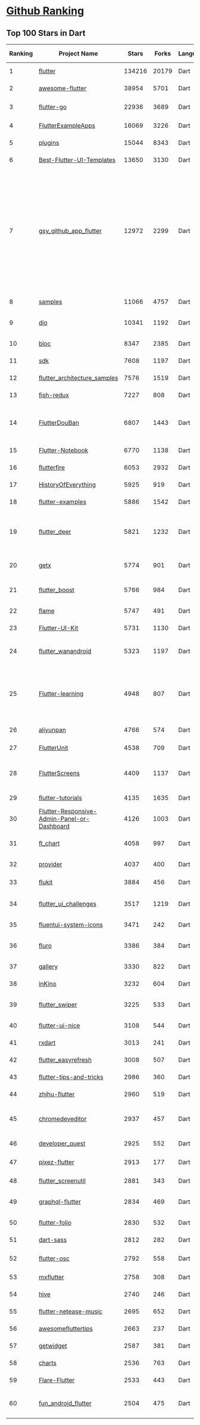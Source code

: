 [Github Ranking](../README.md)
==========

## Top 100 Stars in Dart

| Ranking | Project Name | Stars | Forks | Language | Open Issues | Description | Last Commit |
| ------- | ------------ | ----- | ----- | -------- | ----------- | ----------- | ----------- |
| 1 | [flutter](https://github.com/flutter/flutter) | 134216 | 20179 | Dart | 9944 | Flutter makes it easy and fast to build beautiful apps for mobile and beyond | 2022-01-13T04:40:19Z |
| 2 | [awesome-flutter](https://github.com/Solido/awesome-flutter) | 38954 | 5701 | Dart | 0 | An awesome list that curates the best Flutter libraries, tools, tutorials, articles and more. | 2021-12-30T11:52:56Z |
| 3 | [flutter-go](https://github.com/alibaba/flutter-go) | 22936 | 3689 | Dart | 0 | flutter 开发者帮助 APP，包含 flutter 常用 140+ 组件的demo 演示与中文文档 | 2021-05-20T15:58:10Z |
| 4 | [FlutterExampleApps](https://github.com/iampawan/FlutterExampleApps) | 16069 | 3226 | Dart | 4 | [Example APPS] Basic Flutter apps, for flutter devs. | 2021-10-14T11:58:13Z |
| 5 | [plugins](https://github.com/flutter/plugins) | 15044 | 8343 | Dart | 0 | Plugins for Flutter maintained by the Flutter team | 2022-01-13T03:42:30Z |
| 6 | [Best-Flutter-UI-Templates](https://github.com/mitesh77/Best-Flutter-UI-Templates) | 13650 | 3130 | Dart | 13 | completely free for everyone. Its build-in Flutter Dart. | 2021-06-19T14:51:25Z |
| 7 | [gsy_github_app_flutter](https://github.com/CarGuo/gsy_github_app_flutter) | 12972 | 2299 | Dart | 7 | Flutter 超完整的开源项目，功能丰富，适合学习和日常使用。GSYGithubApp系列的优势：我们目前已经拥有Flutter、Weex、ReactNative、kotlin 四个版本。 功能齐全，项目框架内技术涉及面广，完成度高，持续维护，配套文章，适合全面学习，对比参考。跨平台的开源Github客户端App，更好的体验，更丰富的功能，旨在更好的日常管理和维护个人Github，提供更好更方便的驾车体验Σ(￣。￣ﾉ)ﾉ。同款Weex版本 ： https://github.com/CarGuo/GSYGithubAppWeex    、同款React Native版本 ： https://github.com/CarGuo/GSYGithubApp 、原生 kotlin 版本 https://github.com/CarGuo/GSYGithubAppKotlin | 2022-01-12T10:02:37Z |
| 8 | [samples](https://github.com/flutter/samples) | 11066 | 4757 | Dart | 30 | A collection of Flutter examples and demos | 2022-01-11T06:41:48Z |
| 9 | [dio](https://github.com/flutterchina/dio) | 10341 | 1192 | Dart | 50 | A powerful Http client for Dart, which supports Interceptors, FormData, Request Cancellation, File Downloading, Timeout etc. | 2022-01-12T08:42:44Z |
| 10 | [bloc](https://github.com/felangel/bloc) | 8347 | 2385 | Dart | 47 | A predictable state management library that helps implement the BLoC design pattern | 2022-01-13T04:38:16Z |
| 11 | [sdk](https://github.com/dart-lang/sdk) | 7608 | 1197 | Dart | 6384 | The Dart SDK, including the VM, dart2js, core libraries, and more. | 2022-01-13T01:39:38Z |
| 12 | [flutter_architecture_samples](https://github.com/brianegan/flutter_architecture_samples) | 7576 | 1519 | Dart | 36 | TodoMVC for Flutter | 2021-03-06T14:55:42Z |
| 13 | [fish-redux](https://github.com/alibaba/fish-redux) | 7227 | 808 | Dart | 154 | An assembled flutter application framework. | 2021-12-29T01:43:34Z |
| 14 | [FlutterDouBan](https://github.com/kaina404/FlutterDouBan) | 6807 | 1443 | Dart | 47 | 🔥🔥🔥Flutter豆瓣客户端,Awesome Flutter Project,全网最100%还原豆瓣客户端。首页、书影音、小组、市集及个人中心，一个不拉。（ https://img.xuvip.top/douyademo.mp4） | 2021-08-01T15:02:54Z |
| 15 | [Flutter-Notebook](https://github.com/OpenFlutter/Flutter-Notebook) | 6770 | 1138 | Dart | 0 | FlutterDemo合集，今天你fu了吗 | 2021-04-14T05:45:18Z |
| 16 | [flutterfire](https://github.com/FirebaseExtended/flutterfire) | 6053 | 2932 | Dart | 258 | 🔥 A collection of Firebase plugins for Flutter apps. | 2022-01-13T00:08:56Z |
| 17 | [HistoryOfEverything](https://github.com/2d-inc/HistoryOfEverything) | 5925 | 919 | Dart | 49 | Flutter Launch Timeline Demo | 2021-09-22T19:36:20Z |
| 18 | [flutter-examples](https://github.com/nisrulz/flutter-examples) | 5886 | 1542 | Dart | 19 | [Examples] Simple basic isolated apps, for budding flutter devs. | 2021-12-12T05:56:08Z |
| 19 | [flutter_deer](https://github.com/simplezhli/flutter_deer) | 5821 | 1232 | Dart | 1 | 🦌 Flutter 练习项目(包括集成测试、可访问性测试)。内含完整UI设计图，更贴近真实项目的练习。Flutter practice project. Includes a complete UI design and exercises that are closer to real projects. | 2021-12-23T03:01:06Z |
| 20 | [getx](https://github.com/jonataslaw/getx) | 5774 | 901 | Dart | 403 | Open screens/snackbars/dialogs/bottomSheets without context, manage states and inject dependencies easily with Get. | 2022-01-09T13:38:17Z |
| 21 | [flutter_boost](https://github.com/alibaba/flutter_boost) | 5766 | 984 | Dart | 172 | FlutterBoost is a Flutter plugin which enables hybrid integration of Flutter for your existing native apps with minimum efforts | 2022-01-06T12:06:48Z |
| 22 | [flame](https://github.com/flame-engine/flame) | 5747 | 491 | Dart | 41 | A minimalist Flutter game engine | 2022-01-12T23:11:17Z |
| 23 | [Flutter-UI-Kit](https://github.com/iampawan/Flutter-UI-Kit) | 5731 | 1130 | Dart | 7 | Flutter app for collection of UI in a UIKit | 2020-12-05T05:13:34Z |
| 24 | [flutter_wanandroid](https://github.com/Sky24n/flutter_wanandroid) | 5323 | 1197 | Dart | 9 | 🔥🔥🔥  基于Google Flutter的WanAndroid客户端，支持Android和iOS。包括BLoC、RxDart 、国际化、主题色、启动页、引导页！ | 2021-05-21T08:53:02Z |
| 25 | [Flutter-learning](https://github.com/AweiLoveAndroid/Flutter-learning) | 4948 | 807 | Dart | 15 | :octocat::fire: :+1:  :star2:  :star: :star::star: Flutter all you want.Flutter install,flutter samples,Flutter projects,Flutter plugin,Flutter problems,Dart codes,etc.Flutter安装和配置，Flutter开发遇到的难题，Flutter示例代码和模板，Flutter项目实战，Dart语言学习示例代码。 | 2020-04-18T01:15:32Z |
| 26 | [aliyunpan](https://github.com/liupan1890/aliyunpan) | 4766 | 574 | Dart | 89 | 阿里云盘小白羊版  阿里云盘PC版 aliyundriver | 2022-01-02T12:32:32Z |
| 27 | [FlutterUnit](https://github.com/toly1994328/FlutterUnit) | 4538 | 709 | Dart | 46 | 【Flutter 集录指南 App】The unity of flutter, The unity of coder. | 2022-01-08T13:29:25Z |
| 28 | [FlutterScreens](https://github.com/samarthagarwal/FlutterScreens) | 4409 | 1137 | Dart | 2 | A collection of Screens and attractive UIs built with Flutter ready to be used in your applications. No external libraries are used. Just download, add to your project and use. | 2021-10-01T13:22:39Z |
| 29 | [flutter-tutorials](https://github.com/FilledStacks/flutter-tutorials) | 4135 | 1635 | Dart | 30 | The repo contains the source code for all the tutorials on the FilledStacks Youtube channel. | 2021-09-21T17:11:43Z |
| 30 | [Flutter-Responsive-Admin-Panel-or-Dashboard](https://github.com/abuanwar072/Flutter-Responsive-Admin-Panel-or-Dashboard) | 4126 | 1003 | Dart | 4 | Responsive Admin Panel or Dashboard using Flutter | 2021-12-06T09:54:38Z |
| 31 | [fl_chart](https://github.com/imaNNeoFighT/fl_chart) | 4058 | 997 | Dart | 173 | A powerful Flutter chart library, currently supporting Line Chart, Bar Chart, Pie Chart, Scatter Chart and Radar Chart. | 2022-01-12T23:17:07Z |
| 32 | [provider](https://github.com/rrousselGit/provider) | 4037 | 400 | Dart | 12 | InheritedWidgets, but simple | 2022-01-11T18:19:55Z |
| 33 | [flukit](https://github.com/flutterchina/flukit) | 3884 | 456 | Dart | 5 |  A Flutter UI Kit（一个 Flutter UI组件库），2.0 beta is available now ! | 2021-10-07T11:52:38Z |
| 34 | [flutter_ui_challenges](https://github.com/lohanidamodar/flutter_ui_challenges) | 3517 | 1219 | Dart | 0 | 100+ Professional UI implementations with Code in Flutter. Available in Android, iOS, Linux and Web | 2021-10-04T17:27:04Z |
| 35 | [fluentui-system-icons](https://github.com/microsoft/fluentui-system-icons) | 3471 | 242 | Dart | 93 | Fluent System Icons are a collection of familiar, friendly and modern icons from Microsoft. | 2022-01-12T20:53:11Z |
| 36 | [fluro](https://github.com/lukepighetti/fluro) | 3386 | 384 | Dart | 20 | Fluro is a Flutter routing library that adds flexible routing options like wildcards, named parameters and clear route definitions. | 2022-01-12T23:15:05Z |
| 37 | [gallery](https://github.com/flutter/gallery) | 3330 | 822 | Dart | 48 | Flutter Gallery is a resource to help developers evaluate and use Flutter | 2022-01-07T02:18:00Z |
| 38 | [inKino](https://github.com/roughike/inKino) | 3232 | 604 | Dart | 24 | A multiplatform Dart movie app with 40% of code sharing between Flutter and the Web. | 2020-10-20T03:07:13Z |
| 39 | [flutter_swiper](https://github.com/best-flutter/flutter_swiper) | 3225 | 533 | Dart | 205 | The best swiper for flutter , with multiple layouts, infinite loop. Compatible with Android & iOS. | 2021-03-31T12:40:51Z |
| 40 | [flutter-ui-nice](https://github.com/FlutterOpen/flutter-ui-nice) | 3108 | 544 | Dart | 7 | More than 130+ pages in this beautiful app and more than 45 developers has contributed to it. | 2021-09-08T15:24:24Z |
| 41 | [rxdart](https://github.com/ReactiveX/rxdart) | 3013 | 241 | Dart | 29 | The Reactive Extensions for Dart | 2021-11-21T16:47:53Z |
| 42 | [flutter_easyrefresh](https://github.com/xuelongqy/flutter_easyrefresh) | 3008 | 507 | Dart | 99 | A flutter widget that provides pull-down refresh and pull-up load. | 2022-01-09T15:25:07Z |
| 43 | [flutter-tips-and-tricks](https://github.com/vandadnp/flutter-tips-and-tricks) | 2986 | 360 | Dart | 1 | A Collection of Flutter and Dart Tips and Tricks | 2022-01-12T16:18:40Z |
| 44 | [zhihu-flutter](https://github.com/xujiyou/zhihu-flutter) | 2960 | 519 | Dart | 8 | Flutter 高仿知乎 UI，非常漂亮，也非常流畅。 | 2018-09-22T03:31:43Z |
| 45 | [chromedeveditor](https://github.com/googlearchive/chromedeveditor) | 2937 | 457 | Dart | 754 | Chrome Dev Editor is a developer tool for building apps on the Chrome platform - Chrome Apps and Web Apps, in JavaScript or Dart. (NO LONGER IN ACTIVE DEVELOPMENT) | 2016-06-16T07:34:33Z |
| 46 | [developer_quest](https://github.com/2d-inc/developer_quest) | 2925 | 552 | Dart | 27 | Respository for the I/O 2019 demo: Become a tech lead, slay bugs, and don't get fired. | 2021-05-05T10:56:43Z |
| 47 | [pixez-flutter](https://github.com/Notsfsssf/pixez-flutter) | 2913 | 177 | Dart | 38 | 一个支持免代理直连及查看动图的第三方Pixiv flutter客户端 | 2022-01-11T01:59:04Z |
| 48 | [flutter_screenutil](https://github.com/OpenFlutter/flutter_screenutil) | 2881 | 343 | Dart | 6 | Flutter screen adaptation, font adaptation, get screen information | 2022-01-12T10:27:35Z |
| 49 | [graphql-flutter](https://github.com/zino-hofmann/graphql-flutter) | 2834 | 469 | Dart | 114 | A GraphQL client for Flutter, bringing all the features from a modern GraphQL client to one easy to use package. | 2022-01-12T19:39:01Z |
| 50 | [flutter-folio](https://github.com/gskinnerTeam/flutter-folio) | 2830 | 532 | Dart | 25 | A platform adaptive Flutter app for desktop, mobile and web. | 2022-01-08T18:29:51Z |
| 51 | [dart-sass](https://github.com/sass/dart-sass) | 2812 | 282 | Dart | 73 | The reference implementation of Sass, written in Dart. | 2022-01-13T02:57:34Z |
| 52 | [flutter-osc](https://github.com/yubo725/flutter-osc) | 2792 | 558 | Dart | 9 | 基于Google Flutter的开源中国客户端，支持Android和iOS。 | 2021-08-07T12:29:57Z |
| 53 | [mxflutter](https://github.com/mxflutter/mxflutter) | 2758 | 308 | Dart | 6 | 基于JavaScript 的Flutter框架 mxflutter | 2021-03-31T05:29:46Z |
| 54 | [hive](https://github.com/hivedb/hive) | 2740 | 246 | Dart | 280 | Lightweight and blazing fast key-value database written in pure Dart. | 2022-01-09T08:36:53Z |
| 55 | [flutter-netease-music](https://github.com/boyan01/flutter-netease-music) | 2695 | 652 | Dart | 0 | flutter music player application. (仿网易云音乐) | 2021-12-31T14:46:12Z |
| 56 | [awesomefluttertips](https://github.com/erluxman/awesomefluttertips) | 2663 | 237 | Dart | 6 | ❤️Flutter ❤️ tips and tricks ❤️ Awesome Flutter ❤️ tips and tricks ❤️ | 2021-05-31T14:07:20Z |
| 57 | [getwidget](https://github.com/ionicfirebaseapp/getwidget) | 2587 | 381 | Dart | 17 | Most popular and easy to use open source UI library with 1000+ Widgets to build flutter app.  | 2021-12-25T13:35:01Z |
| 58 | [charts](https://github.com/google/charts) | 2536 | 763 | Dart | 440 | None | 2021-11-11T20:37:49Z |
| 59 | [Flare-Flutter](https://github.com/2d-inc/Flare-Flutter) | 2533 | 443 | Dart | 119 | Load and get full control of your Rive files in a Flutter project using this library. | 2021-10-30T16:42:24Z |
| 60 | [fun_android_flutter](https://github.com/phoenixsky/fun_android_flutter) | 2504 | 475 | Dart | 6 |  👿👿👿👿👿玩Android客户端Flutter版本。Provider的最佳实践.DarkMode、多色彩主题、国际化、切换字体、优美动画 | 2021-05-21T15:26:15Z |

